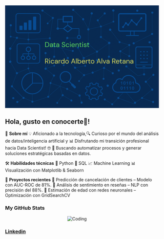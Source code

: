 ![Image Alt](https://github.com/Richyar121292/Richyar121292/blob/27b1ca22aa384879545f60d3fcf04ce894196960/data%20science%20RAAR.PNG)
## Hola, gusto en conocerte👋!

🧙 **Sobre mí**
💡 Aficionado a la tecnología,🔍 Curioso por el mundo del análisis de datos/inteligencia artificial y 📊 Disfrutando mi transición profesional hacia Data Scientist! 🤓
🚀 Buscando automatizar procesos y generar soluciones estratégicas basadas en datos.

🛠️ **Habilidades técnicas**
🐍 Python  💾 SQL  📈 Machine Learning  📊 Visualización con Matplotlib & Seaborn

📂 **Proyectos recientes**
🔹 Predicción de cancelación de clientes – Modelo con AUC-ROC de 81%.
🔹 Análisis de sentimiento en reseñas – NLP con precisión del 88%.
🔹 Estimación de edad con redes neuronales – Optimización con GridSearchCV

<h3>My GitHub Stats</h3>
<img align="right" alt="Coding" width="300" src="https://cdn.dribbble.com/users/Richyar121292/screenshots/14733298/media/39b1045e593737587dd60e42c8422d1f.gif" >

<br>

<h3 align="left"🌐 **Conéctate conmigo** </h3>
<p align="left">

[Linkedin](https://linkedin.com/in/ricardoalva121292)

